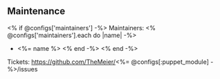 ## Maintenance

<% if @configs['maintainers'] -%>
Maintainers:
<%   @configs['maintainers'].each do |name| -%>
  - <%= name %>
<%   end -%>
<% end -%>

Tickets: https://github.com/TheMeier/<%= @configs[:puppet_module] -%>/issues
